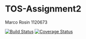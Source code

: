 # TOS-Assignment2
Marco Rosin 1120673

[![Build Status](https://travis-ci.com/MGufo/TOS-Assignment2.svg?branch=master)](https://travis-ci.com/MGufo/TOS-Assignment2)
[![Coverage Status](https://coveralls.io/repos/github/MGufo/TOS-Assignment-2/badge.svg?branch=master)](https://coveralls.io/github/MGufo/TOS-Assignment-2?branch=master)
